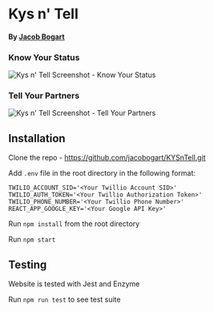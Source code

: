 # Kys n' Tell

#### By [Jacob Bogart](https://github.com/jacobogart)

### Know Your Status
![Kys n' Tell Screenshot - Know Your Status](https://media.giphy.com/media/UW7x51bfjYEDI0ejn7/giphy.gif)
### Tell Your Partners
![Kys n' Tell Screenshot - Tell Your Partners](https://media.giphy.com/media/YRJxYE6SVBJTTQDZg0/giphy.gif)

## Installation
Clone the repo - https://github.com/jacobogart/KYSnTell.git

Add `.env` file in the root directory in the following format:

```
TWILIO_ACCOUNT_SID='<Your Twillio Account SID>'
TWILIO_AUTH_TOKEN='<Your Twillio Authorization Token>'
TWILIO_PHONE_NUMBER='<Your Twillio Phone Number>'
REACT_APP_GOOGLE_KEY='<Your Google API Key>'
```

Run `npm install` from the root directory

Run `npm start`

## Testing
Website is tested with Jest and Enzyme

Run `npm run test` to see test suite
